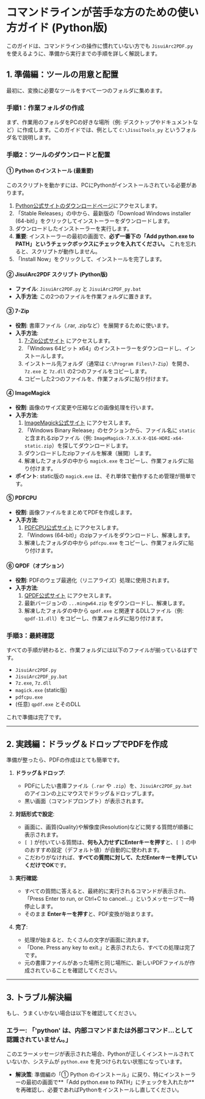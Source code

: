 
# コマンドラインが苦手な方のための使い方ガイド (Python版)

このガイドは、コマンドラインの操作に慣れていない方でも `JisuiArc2PDF.py` を使えるように、準備から実行までの手順を詳しく解説します。

## 1. 準備編：ツールの用意と配置

最初に、変換に必要なツールをすべて一つのフォルダに集めます。

### 手順1：作業フォルダの作成
まず、作業用のフォルダをPCの好きな場所（例: デスクトップやドキュメントなど）に作成します。このガイドでは、例として `C:\JisuiTools_py` というフォルダ名で説明します。

### 手順2：ツールのダウンロードと配置

#### ① Python のインストール (最重要)
このスクリプトを動かすには、PCにPythonがインストールされている必要があります。
1. [Python公式サイトのダウンロードページ](https://www.python.org/downloads/windows/)にアクセスします。
2. 「Stable Releases」の中から、最新版の「Download Windows installer (64-bit)」をクリックしてインストーラーをダウンロードします。
3. ダウンロードしたインストーラーを実行します。
4. **重要**: インストーラーの最初の画面で、**必ず一番下の「Add python.exe to PATH」というチェックボックスにチェックを入れてください。** これを忘れると、スクリプトが動作しません。
5. 「Install Now」をクリックして、インストールを完了します。

#### ② JisuiArc2PDF スクリプト (Python版)
- **ファイル**: `JisuiArc2PDF.py` と `JisuiArc2PDF_py.bat`
- **入手方法**: この2つのファイルを作業フォルダに置きます。

#### ③ 7-Zip
- **役割**: 書庫ファイル（.rar, .zipなど）を展開するために使います。
- **入手方法**:
    1. [7-Zip公式サイト](https://www.7-zip.org/) にアクセスします。
    2. 「Windows 64ビット x64」のインストーラーをダウンロードし、インストールします。
    3. インストール先フォルダ（通常は `C:\Program Files\7-Zip`）を開き、`7z.exe` と `7z.dll` の2つのファイルをコピーします。
    4. コピーした2つのファイルを、作業フォルダに貼り付けます。

#### ④ ImageMagick
- **役割**: 画像のサイズ変更や圧縮などの画像処理を行います。
- **入手方法**:
    1. [ImageMagick公式サイト](https://imagemagick.org/script/download.php) にアクセスします。
    2. 「Windows Binary Release」のセクションから、ファイル名に `static` と含まれるzipファイル（例: `ImageMagick-7.X.X-X-Q16-HDRI-x64-static.zip`）を探してダウンロードします。
    3. ダウンロードしたzipファイルを解凍（展開）します。
    4. 解凍したフォルダの中から `magick.exe` をコピーし、作業フォルダに貼り付けます。
- **ポイント**: static版の `magick.exe` は、それ単体で動作するため管理が簡単です。

#### ⑤ PDFCPU
- **役割**: 画像ファイルをまとめてPDFを作成します。
- **入手方法**:
    1. [PDFCPU公式サイト](https://pdfcpu.io/download) にアクセスします。
    2. 「Windows (64-bit)」のzipファイルをダウンロードし、解凍します。
    3. 解凍したフォルダの中から `pdfcpu.exe` をコピーし、作業フォルダに貼り付けます。

#### ⑥ QPDF（オプション）
- **役割**: PDFのウェブ最適化（リニアライズ）処理に使用されます。
- **入手方法**:
    1. [QPDF公式サイト](https://github.com/qpdf/qpdf/releases) にアクセスします。
    2. 最新バージョンの `...mingw64.zip` をダウンロードし、解凍します。
    3. 解凍したフォルダの中から `qpdf.exe` と関連するDLLファイル（例: `qpdf-11.dll`）をコピーし、作業フォルダに貼り付けます。

### 手順3：最終確認
すべての手順が終わると、作業フォルダには以下のファイルが揃っているはずです。
- `JisuiArc2PDF.py`
- `JisuiArc2PDF_py.bat`
- `7z.exe`, `7z.dll`
- `magick.exe` (static版)
- `pdfcpu.exe`
- (任意) `qpdf.exe` とそのDLL

これで準備は完了です。

---

## 2. 実践編：ドラッグ＆ドロップでPDFを作成

準備が整ったら、PDFの作成はとても簡単です。

1.  **ドラッグ＆ドロップ**:
    -   PDFにしたい書庫ファイル（`.rar` や `.zip`）を、`JisuiArc2PDF_py.bat` のアイコンの上にマウスでドラッグ＆ドロップします。
    -   黒い画面（コマンドプロンプト）が表示されます。

2.  **対話形式で設定**:
    -   画面に、画質(Quality)や解像度(Resolution)などに関する質問が順番に表示されます。
    -   `[ ]` が付いている質問は、**何も入力せずにEnterキーを押す**と、`[ ]` の中のおすすめ設定（デフォルト値）が自動的に使われます。
    -   こだわりがなければ、**すべての質問に対して、ただEnterキーを押していくだけでOK**です。

3.  **実行確認**:
    -   すべての質問に答えると、最終的に実行されるコマンドが表示され、「Press Enter to run, or Ctrl+C to cancel...」というメッセージで一時停止します。
    -   そのまま **Enterキーを押す**と、PDF変換が始まります。

4.  **完了**:
    -   処理が始まると、たくさんの文字が画面に流れます。
    -   「Done. Press any key to exit.」と表示されたら、すべての処理は完了です。
    -   元の書庫ファイルがあった場所と同じ場所に、新しいPDFファイルが作成されていることを確認してください。

---

## 3. トラブル解決編

もし、うまくいかない場合は以下を確認してください。

### エラー: 「'python' は、内部コマンドまたは外部コマンド...として認識されていません。」

このエラーメッセージが表示された場合、Pythonが正しくインストールされていないか、システムが `python.exe` を見つけられない状態になっています。

-   **解決策**: 準備編の「① Python のインストール」に戻り、特にインストーラーの最初の画面で**「Add python.exe to PATH」にチェックを入れたか**を再確認し、必要であればPythonをインストールし直してください。
